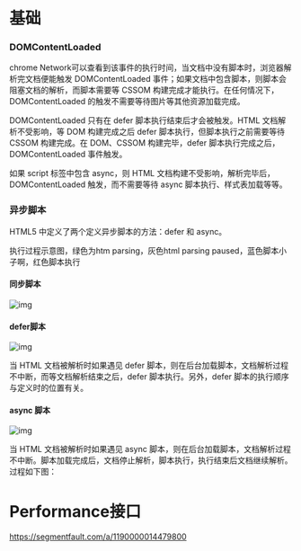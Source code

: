 # 基础

### DOMContentLoaded

chrome Network可以查看到该事件的执行时间，当文档中没有脚本时，浏览器解析完文档便能触发 DOMContentLoaded 事件；如果文档中包含脚本，则脚本会阻塞文档的解析，而脚本需要等 CSSOM 构建完成才能执行。在任何情况下，DOMContentLoaded 的触发不需要等待图片等其他资源加载完成。 

DOMContentLoaded 只有在 defer 脚本执行结束后才会被触发。HTML 文档解析不受影响，等 DOM 构建完成之后 defer 脚本执行，但脚本执行之前需要等待 CSSOM 构建完成。在 DOM、CSSOM 构建完毕，defer 脚本执行完成之后，DOMContentLoaded 事件触发。 

如果 script 标签中包含 async，则 HTML 文档构建不受影响，解析完毕后，DOMContentLoaded 触发，而不需要等待 async 脚本执行、样式表加载等等。 



### 异步脚本

 HTML5 中定义了两个定义异步脚本的方法：defer 和 async。 

执行过程示意图，绿色为htm parsing，灰色html parsing paused，蓝色脚本小子啊，红色脚本执行

#### 同步脚本

 ![img](https://pic1.zhimg.com/80/v2-13a528b83cb056030b6f16baa3c11a08_720w.png) 

#### defer脚本

 ![img](https://pic1.zhimg.com/80/v2-691db6cc805e6f8b2d17b5f16a6a3a0c_720w.png) 

当 HTML 文档被解析时如果遇见 defer 脚本，则在后台加载脚本，文档解析过程不中断，而等文档解析结束之后，defer 脚本执行。另外，defer 脚本的执行顺序与定义时的位置有关。 

#### async 脚本 

![img](https://pic4.zhimg.com/80/v2-220900e370b8243f44ee92620eba80c3_720w.png) 

当 HTML 文档被解析时如果遇见 async 脚本，则在后台加载脚本，文档解析过程不中断。脚本加载完成后，文档停止解析，脚本执行，执行结束后文档继续解析。过程如下图： 



# Performance接口

 https://segmentfault.com/a/1190000014479800 